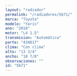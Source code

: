 ```yaml
---
layout: "radiador"
permalink: "/radiadores/5671/"
marca: "Toyota"
modelo: "Yaris"
ano: "2018"
motor: "L4 1.5"
transmision: "Automática"
parte: "434017"
clima: "Con clima"
alto: "13 3/4"
ancho: "18 7/8"
observaciones: ""
id: "5671"
---
```


